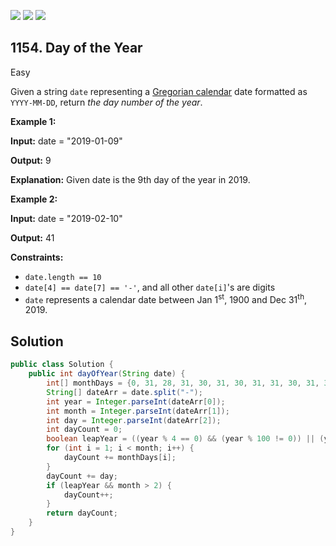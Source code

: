 [![](https://img.shields.io/github/stars/javadev/LeetCode-in-Java?label=Stars&style=flat-square)](https://github.com/javadev/LeetCode-in-Java)
[![](https://img.shields.io/github/forks/javadev/LeetCode-in-Java?label=Fork%20me%20on%20GitHub%20&style=flat-square)](https://github.com/javadev/LeetCode-in-Java/fork)
[![](https://img.shields.io/badge/-LeetCode%20in%20Kotlin-blue?style=flat-square)](https://github.com/javadev/LeetCode-in-Kotlin)

## 1154\. Day of the Year

Easy

Given a string `date` representing a [Gregorian calendar](https://en.wikipedia.org/wiki/Gregorian_calendar) date formatted as `YYYY-MM-DD`, return _the day number of the year_.

**Example 1:**

**Input:** date = "2019-01-09"

**Output:** 9

**Explanation:** Given date is the 9th day of the year in 2019.

**Example 2:**

**Input:** date = "2019-02-10"

**Output:** 41

**Constraints:**

*   `date.length == 10`
*   `date[4] == date[7] == '-'`, and all other `date[i]`'s are digits
*   `date` represents a calendar date between Jan 1<sup>st</sup>, 1900 and Dec 31<sup>th</sup>, 2019.

## Solution

```java
public class Solution {
    public int dayOfYear(String date) {
        int[] monthDays = {0, 31, 28, 31, 30, 31, 30, 31, 31, 30, 31, 30, 31};
        String[] dateArr = date.split("-");
        int year = Integer.parseInt(dateArr[0]);
        int month = Integer.parseInt(dateArr[1]);
        int day = Integer.parseInt(dateArr[2]);
        int dayCount = 0;
        boolean leapYear = ((year % 4 == 0) && (year % 100 != 0)) || (year % 400 == 0);
        for (int i = 1; i < month; i++) {
            dayCount += monthDays[i];
        }
        dayCount += day;
        if (leapYear && month > 2) {
            dayCount++;
        }
        return dayCount;
    }
}
```
